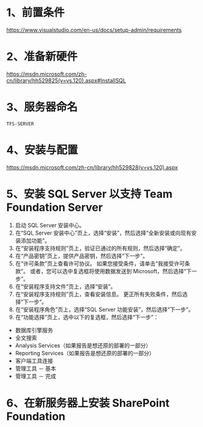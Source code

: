 # 1、前置条件

https://www.visualstudio.com/en-us/docs/setup-admin/requirements


# 2、准备新硬件

https://msdn.microsoft.com/zh-cn/library/hh529825(v=vs.120).aspx#InstallSQL


# 3、服务器命名

    TFS-SERVER

# 4、安装与配置

https://msdn.microsoft.com/zh-cn/library/hh529828(v=vs.120).aspx


# 5、安装 SQL Server 以支持 Team Foundation Server

1. 启动 SQL Server 安装中心。
2. 在“SQL Server 安装中心”页上，选择“安装”，然后选择“全新安装或向现有安装添加功能”。
3. 在“安装程序支持规则”页上，验证已通过的所有规则，然后选择“确定”。
4. 在“产品密钥”页上，提供产品密钥，然后选择“下一步”。
5. 在“许可条款”页上查看许可协议。 如果您接受条件，请单击“我接受许可条款”。 或者，您可以选中复选框将使用数据发送到 Microsoft，然后选择“下一步”。
6. 在“安装程序支持文件”页上，选择“安装”。
7. 在“安装程序支持规则”页上，查看安装信息。 更正所有失败条件，然后选择”下一步“。
8. 在“安装程序角色”页上，选择“SQL Server 功能安装”，然后选择“下一步”。
9. 在“功能选择”页上，选中以下的复选框，然后选择“下一步”：
- 数据库引擎服务
- 全文搜索
- Analysis Services（如果报告是想还原的部署的一部分）
- Reporting Services（如果报告是想还原的部署的一部分）
- 客户端工具连接
- 管理工具 － 基本
- 管理工具 － 完成



# 6、在新服务器上安装 SharePoint Foundation








